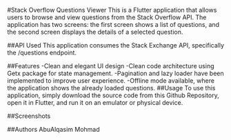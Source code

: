 #Stack Overflow Questions Viewer
This is a Flutter application that allows users to browse and view questions from the Stack Overflow API. The application has two screens: the first screen shows a list of questions, and the second screen displays the details of a selected question.

##API Used
This application consumes the Stack Exchange API, specifically the /questions endpoint.

##Features
-Clean and elegant UI design
-Clean code architecture using Getx package for state management.
-Pagination and lazy loader have been implemented to improve user experience.
-Offline mode available, where the application shows the already loaded questions.
##Usage
To use this application, simply download the source code from this Github Repository, open it in Flutter, and run it on an emulator or physical device.

##Screenshots


##Authors
AbuAlqasim Mohmad
